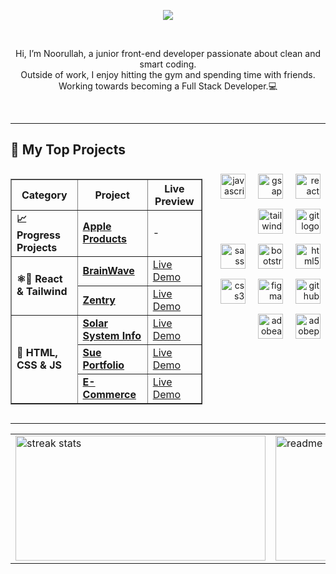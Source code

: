 <!--   <img align="right" width="40%" src="https://user-images.githubusercontent.com/74038190/212748842-9fcbad5b-6173-4175-8a61-521f3dbb7514.gif" alt="Description"> -->

<p align="center">
  <img src="https://readme-typing-svg.herokuapp.com?font=Fira+Code&size=22&duration=2500&pause=800&color=36BCF7&center=true&vCenter=true&width=600&lines=Hey+there%2C+It+Is+Noorullah;Available+for+hiring;Focusing+on+JavaScript+and+React" />
</p><br>
<p align="center">
  Hi, I’m Noorullah, a junior front-end developer passionate about clean and smart coding.<br> Outside of work,
  I enjoy hitting the gym and spending time with friends. Working towards becoming a Full Stack Developer.💻
  
</p><br>

---

## 🚀 My Top Projects

<div style="display: flex; justify-content: space-between; align-items: flex-start; flex-wrap: nowrap; gap: 1rem;">
  <!-- Left: Table -->
  <div style="flex: 1 1 60%;">
    <table border="1" cellspacing="0" cellpadding="8">
      <tr>
        <th>Category</th>
        <th>Project</th>
        <th>Live Preview</th>
      </tr>
      <tr>
        <td><strong>📈 Progress Projects</strong></td>
        <td><a href="https://github.com/NN-Bayat/Apple-Products-Store"><strong>Apple Products</strong></a></td>
        <td>-</td>
      </tr>
      <tr>
        <td rowspan="2"><strong>⚛️💨 React & Tailwind</strong></td>
        <td><a href="https://github.com/NN-Bayat/BrainWave__2-26-25"><strong>BrainWave</strong></a></td>
        <td><a href="https://github.com/NN-Bayat/BrainWave__2-26-25">Live Demo</a></td>
      </tr>
      <tr>
        <td><a href="https://nn-bayat.github.io/Zentry__3-3-25/"><strong>Zentry</strong></a></td>
        <td><a href="https://nn-bayat.github.io/Zentry__3-3-25/">Live Demo</a></td>
      </tr>
      <tr>
        <td rowspan="3"><strong>🎨 HTML, CSS & JS </strong></td>
        <td><a href="https://nn-bayat.github.io/Solar-System-info__2-3-25/"><strong>Solar System Info</strong></a></td>
        <td><a href="https://nn-bayat.github.io/Solar-System-info__2-3-25/">Live Demo</a></td>
      </tr>
      <tr>
        <td><a href="https://nn-bayat.github.io/Sue-portfolio__1-22-2025/"><strong>Sue Portfolio</strong></a></td>
        <td><a href="https://nn-bayat.github.io/Sue-portfolio__1-22-2025/">Live Demo</a></td>
      </tr>
      <tr>
        <td><a href="https://nn-bayat.github.io/shopping-cart__1-16-2025/"><strong>E-Commerce</strong></a></td>
        <td><a href="https://nn-bayat.github.io/shopping-cart__1-16-2025/">Live Demo</a></td>
      </tr>
    </table>
  </div>

  <!-- Right: Skill Icons -->
  <div style="flex: 1 1 35%; text-align: right;">
    <img src="https://cdn.simpleicons.org/javascript/F7DF1E" height="40" alt="javascript logo" style="margin: 8px;" />
    <img src="https://cdn.simpleicons.org/greensock/88CE02" height="40" alt="gsap logo" style="margin: 8px;" />
    <img src="https://cdn.simpleicons.org/react/61DAFB" height="40" alt="react logo" style="margin: 8px;" />
    <img src="https://cdn.simpleicons.org/tailwindcss/06B6D4" height="40" alt="tailwindcss logo" style="margin: 8px;" />
    <img src="https://cdn.simpleicons.org/git/F05032" height="40" alt="git logo" style="margin: 8px;" />
    <br />
    <img src="https://skillicons.dev/icons?i=sass" height="40" alt="sass logo" style="margin: 8px;" />
    <img src="https://skillicons.dev/icons?i=bootstrap" height="40" alt="bootstrap logo" style="margin: 8px;" />
    <img src="https://skillicons.dev/icons?i=html" height="40" alt="html5 logo" style="margin: 8px;" />
    <img src="https://skillicons.dev/icons?i=css" height="40" alt="css3 logo" style="margin: 8px;" />
    <img src="https://skillicons.dev/icons?i=figma" height="40" alt="figma logo" style="margin: 8px;" />
    <img src="https://skillicons.dev/icons?i=github" height="40" alt="github logo" style="margin: 8px;" />
    <img src="https://skillicons.dev/icons?i=ae" height="40" alt="adobeaftereffects logo" style="margin: 8px;" />
    <img src="https://skillicons.dev/icons?i=ps" height="40" alt="adobephotoshop logo" style="margin: 8px;" />
  </div>
</div>
  
---


<table style="border: none;">
  <tr style="border: none;">
  <tbody>
    <td style="border: none;">  
      <img width="400" height="200" src="https://github-readme-streak-stats-salesp07.vercel.app/?user=NN-Bayat&count_private=true&theme=react&border_radius=10" alt="streak stats"/>
    </td>
    
  <td style="border: none;">
    <img width="400" height="200" src="https://github-readme-stats-salesp07.vercel.app/api?username=NN-Bayat&count_private=true&show_icons=true&theme=react&rank_icon=github&border_radius=10" alt="readme stats"/>
  </td>
  </tbody>

  </tr>
</table>
